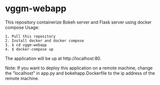 # vggm-webapp
This repository containerize Bokeh server and Flask server using docker compose
Usage:

    1. Pull this repository
    2. Install docker and docker compose
    3. $ cd vggm-webapp
    4. $ docker-compose up
The application will be up at http://localhost:80.

Note: If you want to deploy this application on a remote machine, change the "localhost" in app.py and bokehapp.Dockerfile to the ip address of the remote machine.

